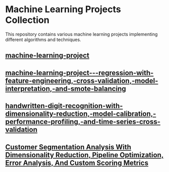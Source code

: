 # Machine Learning Projects Collection

This repository contains various machine learning projects implementing different algorithms and techniques.


## [machine-learning-project](machine-learning-project-1737908188)


## [machine-learning-project---regression-with-feature-engineering,-cross-validation,-model-interpretation,-and-smote-balancing](machine-learning-project---regression-with-feature-engineering,-cross-validation,-model-interpretation,-and-smote-balancing-1737908344)


## [handwritten-digit-recognition-with-dimensionality-reduction,-model-calibration,-performance-profiling,-and-time-series-cross-validation](handwritten-digit-recognition-with-dimensionality-reduction,-model-calibration,-performance-profiling,-and-time-series-cross-validation)


## [Customer Segmentation Analysis With Dimensionality Reduction, Pipeline Optimization, Error Analysis, And Custom Scoring Metrics](customer-segmentation-analysis-with-dimensionality-reduction,-pipeline-optimization,-error-analysis,-and-custom-scoring-metrics)

